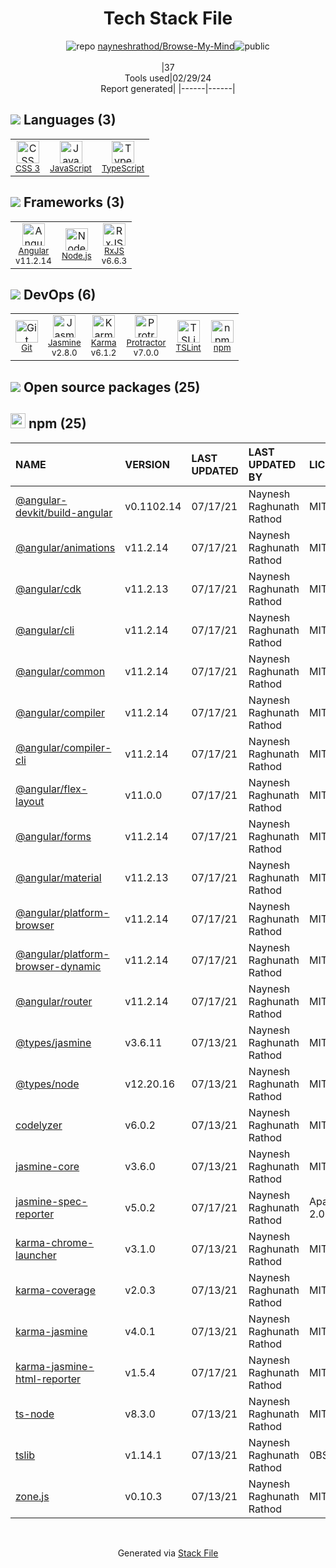 <!--
&lt;--- Readme.md Snippet without images Start ---&gt;
## Tech Stack
nayneshrathod/Browse-My-Mind is built on the following main stack:

- [JavaScript](https://developer.mozilla.org/en-US/docs/Web/JavaScript) – Languages
- [TypeScript](http://www.typescriptlang.org) – Languages
- [Angular](https://angular.io) – Javascript MVC Frameworks
- [Node.js](http://nodejs.org/) – Frameworks (Full Stack)
- [RxJS](http://reactivex.io/rxjs/) – Concurrency Frameworks
- [Jasmine](http://jasmine.github.io/) – Javascript Testing Framework
- [Karma](http://karma-runner.github.io/) – Browser Testing
- [Protractor](http://angular.github.io/protractor) – Javascript Testing Framework
- [TSLint](https://github.com/palantir/tslint) – Code Review

Full tech stack [here](/techstack.md)

&lt;--- Readme.md Snippet without images End ---&gt;

&lt;--- Readme.md Snippet with images Start ---&gt;
## Tech Stack
nayneshrathod/Browse-My-Mind is built on the following main stack:

- <img width='25' height='25' src='https://img.stackshare.io/service/1209/javascript.jpeg' alt='JavaScript'/> [JavaScript](https://developer.mozilla.org/en-US/docs/Web/JavaScript) – Languages
- <img width='25' height='25' src='https://img.stackshare.io/service/1612/bynNY5dJ.jpg' alt='TypeScript'/> [TypeScript](http://www.typescriptlang.org) – Languages
- <img width='25' height='25' src='https://img.stackshare.io/service/3745/cb8U-gL6_400x400.jpg' alt='Angular'/> [Angular](https://angular.io) – Javascript MVC Frameworks
- <img width='25' height='25' src='https://img.stackshare.io/service/1011/n1JRsFeB_400x400.png' alt='Node.js'/> [Node.js](http://nodejs.org/) – Frameworks (Full Stack)
- <img width='25' height='25' src='https://img.stackshare.io/service/1796/984368.png' alt='RxJS'/> [RxJS](http://reactivex.io/rxjs/) – Concurrency Frameworks
- <img width='25' height='25' src='https://img.stackshare.io/service/831/7c0b595409af531b9cdeb07f8c513e8b.png' alt='Jasmine'/> [Jasmine](http://jasmine.github.io/) – Javascript Testing Framework
- <img width='25' height='25' src='https://img.stackshare.io/service/1420/TidYGd6a.png' alt='Karma'/> [Karma](http://karma-runner.github.io/) – Browser Testing
- <img width='25' height='25' src='https://img.stackshare.io/service/1754/protractor-logo1.png' alt='Protractor'/> [Protractor](http://angular.github.io/protractor) – Javascript Testing Framework
- <img width='25' height='25' src='https://img.stackshare.io/service/5561/303157.png' alt='TSLint'/> [TSLint](https://github.com/palantir/tslint) – Code Review

Full tech stack [here](/techstack.md)

&lt;--- Readme.md Snippet with images End ---&gt;
-->
<div align="center">

# Tech Stack File
![](https://img.stackshare.io/repo.svg "repo") [nayneshrathod/Browse-My-Mind](https://github.com/nayneshrathod/Browse-My-Mind)![](https://img.stackshare.io/public_badge.svg "public")
<br/><br/>
|37<br/>Tools used|02/29/24 <br/>Report generated|
|------|------|
</div>

## <img src='https://img.stackshare.io/languages.svg'/> Languages (3)
<table><tr>
  <td align='center'>
  <img width='36' height='36' src='https://img.stackshare.io/service/6727/css.png' alt='CSS 3'>
  <br>
  <sub><a href="https://developer.mozilla.org/en-US/docs/Web/CSS/CSS3">CSS 3</a></sub>
  <br>
  <sub></sub>
</td>

<td align='center'>
  <img width='36' height='36' src='https://img.stackshare.io/service/1209/javascript.jpeg' alt='JavaScript'>
  <br>
  <sub><a href="https://developer.mozilla.org/en-US/docs/Web/JavaScript">JavaScript</a></sub>
  <br>
  <sub></sub>
</td>

<td align='center'>
  <img width='36' height='36' src='https://img.stackshare.io/service/1612/bynNY5dJ.jpg' alt='TypeScript'>
  <br>
  <sub><a href="http://www.typescriptlang.org">TypeScript</a></sub>
  <br>
  <sub></sub>
</td>

</tr>
</table>

## <img src='https://img.stackshare.io/frameworks.svg'/> Frameworks (3)
<table><tr>
  <td align='center'>
  <img width='36' height='36' src='https://img.stackshare.io/service/3745/cb8U-gL6_400x400.jpg' alt='Angular'>
  <br>
  <sub><a href="https://angular.io">Angular</a></sub>
  <br>
  <sub>v11.2.14</sub>
</td>

<td align='center'>
  <img width='36' height='36' src='https://img.stackshare.io/service/1011/n1JRsFeB_400x400.png' alt='Node.js'>
  <br>
  <sub><a href="http://nodejs.org/">Node.js</a></sub>
  <br>
  <sub></sub>
</td>

<td align='center'>
  <img width='36' height='36' src='https://img.stackshare.io/service/1796/984368.png' alt='RxJS'>
  <br>
  <sub><a href="http://reactivex.io/rxjs/">RxJS</a></sub>
  <br>
  <sub>v6.6.3</sub>
</td>

</tr>
</table>

## <img src='https://img.stackshare.io/devops.svg'/> DevOps (6)
<table><tr>
  <td align='center'>
  <img width='36' height='36' src='https://img.stackshare.io/service/1046/git.png' alt='Git'>
  <br>
  <sub><a href="http://git-scm.com/">Git</a></sub>
  <br>
  <sub></sub>
</td>

<td align='center'>
  <img width='36' height='36' src='https://img.stackshare.io/service/831/7c0b595409af531b9cdeb07f8c513e8b.png' alt='Jasmine'>
  <br>
  <sub><a href="http://jasmine.github.io/">Jasmine</a></sub>
  <br>
  <sub>v2.8.0</sub>
</td>

<td align='center'>
  <img width='36' height='36' src='https://img.stackshare.io/service/1420/TidYGd6a.png' alt='Karma'>
  <br>
  <sub><a href="http://karma-runner.github.io/">Karma</a></sub>
  <br>
  <sub>v6.1.2</sub>
</td>

<td align='center'>
  <img width='36' height='36' src='https://img.stackshare.io/service/1754/protractor-logo1.png' alt='Protractor'>
  <br>
  <sub><a href="http://angular.github.io/protractor">Protractor</a></sub>
  <br>
  <sub>v7.0.0</sub>
</td>

<td align='center'>
  <img width='36' height='36' src='https://img.stackshare.io/service/5561/303157.png' alt='TSLint'>
  <br>
  <sub><a href="https://github.com/palantir/tslint">TSLint</a></sub>
  <br>
  <sub></sub>
</td>

<td align='center'>
  <img width='36' height='36' src='https://img.stackshare.io/service/1120/lejvzrnlpb308aftn31u.png' alt='npm'>
  <br>
  <sub><a href="https://www.npmjs.com/">npm</a></sub>
  <br>
  <sub></sub>
</td>

</tr>
</table>


## <img src='https://img.stackshare.io/group.svg' /> Open source packages (25)</h2>

## <img width='24' height='24' src='https://img.stackshare.io/service/1120/lejvzrnlpb308aftn31u.png'/> npm (25)

|NAME|VERSION|LAST UPDATED|LAST UPDATED BY|LICENSE|VULNERABILITIES|
|:------|:------|:------|:------|:------|:------|
|[@angular-devkit/build-angular](https://www.npmjs.com/@angular-devkit/build-angular)|v0.1102.14|07/17/21|Naynesh Raghunath Rathod |MIT|N/A|
|[@angular/animations](https://www.npmjs.com/@angular/animations)|v11.2.14|07/17/21|Naynesh Raghunath Rathod |MIT|N/A|
|[@angular/cdk](https://www.npmjs.com/@angular/cdk)|v11.2.13|07/17/21|Naynesh Raghunath Rathod |MIT|N/A|
|[@angular/cli](https://www.npmjs.com/@angular/cli)|v11.2.14|07/17/21|Naynesh Raghunath Rathod |MIT|N/A|
|[@angular/common](https://www.npmjs.com/@angular/common)|v11.2.14|07/17/21|Naynesh Raghunath Rathod |MIT|N/A|
|[@angular/compiler](https://www.npmjs.com/@angular/compiler)|v11.2.14|07/17/21|Naynesh Raghunath Rathod |MIT|N/A|
|[@angular/compiler-cli](https://www.npmjs.com/@angular/compiler-cli)|v11.2.14|07/17/21|Naynesh Raghunath Rathod |MIT|N/A|
|[@angular/flex-layout](https://www.npmjs.com/@angular/flex-layout)|v11.0.0|07/17/21|Naynesh Raghunath Rathod |MIT|N/A|
|[@angular/forms](https://www.npmjs.com/@angular/forms)|v11.2.14|07/17/21|Naynesh Raghunath Rathod |MIT|N/A|
|[@angular/material](https://www.npmjs.com/@angular/material)|v11.2.13|07/17/21|Naynesh Raghunath Rathod |MIT|N/A|
|[@angular/platform-browser](https://www.npmjs.com/@angular/platform-browser)|v11.2.14|07/17/21|Naynesh Raghunath Rathod |MIT|N/A|
|[@angular/platform-browser-dynamic](https://www.npmjs.com/@angular/platform-browser-dynamic)|v11.2.14|07/17/21|Naynesh Raghunath Rathod |MIT|N/A|
|[@angular/router](https://www.npmjs.com/@angular/router)|v11.2.14|07/17/21|Naynesh Raghunath Rathod |MIT|N/A|
|[@types/jasmine](https://www.npmjs.com/@types/jasmine)|v3.6.11|07/13/21|Naynesh Raghunath Rathod |MIT|N/A|
|[@types/node](https://www.npmjs.com/@types/node)|v12.20.16|07/13/21|Naynesh Raghunath Rathod |MIT|N/A|
|[codelyzer](https://www.npmjs.com/codelyzer)|v6.0.2|07/13/21|Naynesh Raghunath Rathod |MIT|N/A|
|[jasmine-core](https://www.npmjs.com/jasmine-core)|v3.6.0|07/13/21|Naynesh Raghunath Rathod |MIT|N/A|
|[jasmine-spec-reporter](https://www.npmjs.com/jasmine-spec-reporter)|v5.0.2|07/17/21|Naynesh Raghunath Rathod |Apache-2.0|N/A|
|[karma-chrome-launcher](https://www.npmjs.com/karma-chrome-launcher)|v3.1.0|07/13/21|Naynesh Raghunath Rathod |MIT|N/A|
|[karma-coverage](https://www.npmjs.com/karma-coverage)|v2.0.3|07/13/21|Naynesh Raghunath Rathod |MIT|N/A|
|[karma-jasmine](https://www.npmjs.com/karma-jasmine)|v4.0.1|07/13/21|Naynesh Raghunath Rathod |MIT|N/A|
|[karma-jasmine-html-reporter](https://www.npmjs.com/karma-jasmine-html-reporter)|v1.5.4|07/17/21|Naynesh Raghunath Rathod |MIT|N/A|
|[ts-node](https://www.npmjs.com/ts-node)|v8.3.0|07/13/21|Naynesh Raghunath Rathod |MIT|N/A|
|[tslib](https://www.npmjs.com/tslib)|v1.14.1|07/13/21|Naynesh Raghunath Rathod |0BSD|N/A|
|[zone.js](https://www.npmjs.com/zone.js)|v0.10.3|07/13/21|Naynesh Raghunath Rathod |MIT|N/A|

<br/>
<div align='center'>

Generated via [Stack File](https://github.com/marketplace/stack-file)

